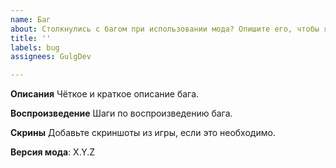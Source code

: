 ```yaml
---
name: Баг
about: Столкнулись с багом при использовании мода? Опишите его, чтобы я мог пофиксить
title: ''
labels: bug
assignees: GulgDev

---
```


**Описания**
Чёткое и краткое описание бага.

**Воспроизведение**
Шаги по воспроизведению бага.

**Скрины**
Добавьте скриншоты из игры, если это необходимо.

**Версия мода**: X.Y.Z
